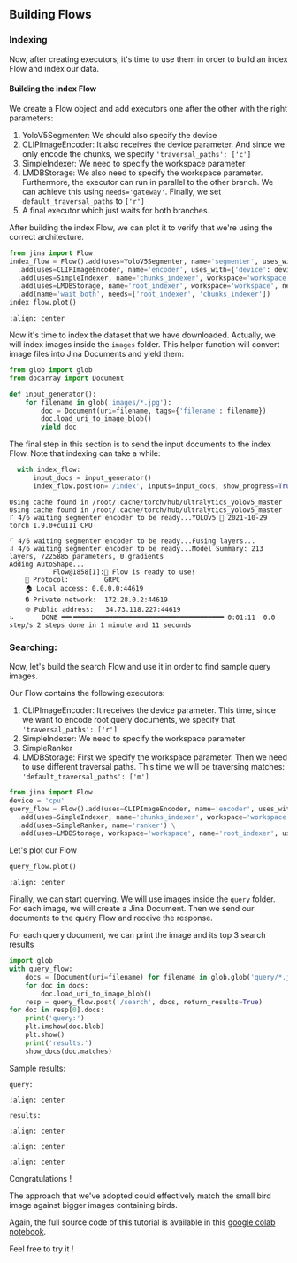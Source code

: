 ## Building Flows
### Indexing
Now, after creating executors, it's time to use them in order to build an index Flow and index our data.

#### Building the index Flow
We create a Flow object and add executors one after the other with the right parameters:

1. YoloV5Segmenter: We should also specify the device
2. CLIPImageEncoder: It also receives the device parameter. And since we only encode the chunks, we specify 
`'traversal_paths': ['c']`
3. SimpleIndexer: We need to specify the workspace parameter
4. LMDBStorage: We also need to specify the workspace parameter. Furthermore, the executor can run in parallel to the 
other branch. We can achieve this using `needs='gateway'`. Finally, we set `default_traversal_paths` to `['r']`
5. A final executor which just waits for both branches.

After building the index Flow, we can plot it to verify that we're using the correct architecture.

```python
from jina import Flow
index_flow = Flow().add(uses=YoloV5Segmenter, name='segmenter', uses_with={'device': device}) \
  .add(uses=CLIPImageEncoder, name='encoder', uses_with={'device': device, 'traversal_paths': ['c']}) \
  .add(uses=SimpleIndexer, name='chunks_indexer', workspace='workspace') \
  .add(uses=LMDBStorage, name='root_indexer', workspace='workspace', needs='gateway', uses_with={'default_traversal_paths': ['r']}) \
  .add(name='wait_both', needs=['root_indexer', 'chunks_indexer'])
index_flow.plot()
```

```{figure} index_flow.svg
:align: center
```

Now it's time to index the dataset that we have downloaded. Actually, we will index images inside the `images` folder.
This helper function will convert image files into Jina Documents and yield them:

```python
from glob import glob
from docarray import Document

def input_generator():
    for filename in glob('images/*.jpg'):
        doc = Document(uri=filename, tags={'filename': filename})
        doc.load_uri_to_image_blob()
        yield doc
```

The final step in this section is to send the input documents to the index Flow. Note that indexing can take a while:

```python
  with index_flow:
      input_docs = input_generator()
      index_flow.post(on='/index', inputs=input_docs, show_progress=True)
```

```text
Using cache found in /root/.cache/torch/hub/ultralytics_yolov5_master
Using cache found in /root/.cache/torch/hub/ultralytics_yolov5_master
⠏ 4/6 waiting segmenter encoder to be ready...YOLOv5 🚀 2021-10-29 torch 1.9.0+cu111 CPU

⠋ 4/6 waiting segmenter encoder to be ready...Fusing layers... 
⠼ 4/6 waiting segmenter encoder to be ready...Model Summary: 213 layers, 7225885 parameters, 0 gradients
Adding AutoShape... 
           Flow@1858[I]:🎉 Flow is ready to use!
	🔗 Protocol: 		GRPC
	🏠 Local access:	0.0.0.0:44619
	🔒 Private network:	172.28.0.2:44619
	🌐 Public address:	34.73.118.227:44619
⠦       DONE ━━╸━━━━━━━━━━━━━━━━━━━━━━━━━━━━━━━━━━━━━━ 0:01:11  0.0 step/s 2 steps done in 1 minute and 11 seconds
```

### Searching:
Now, let's build the search Flow and use it in order to find sample query images.

Our Flow contains the following executors:

1. CLIPImageEncoder: It receives the device parameter. This time, since we want to encode root query documents, 
we specify that `'traversal_paths': ['r']`
2. SimpleIndexer: We need to specify the workspace parameter
3. SimpleRanker
4. LMDBStorage: First we specify the workspace parameter. Then we need to use different traversal paths. This time 
we will be traversing matches: `'default_traversal_paths': ['m']`

```python
from jina import Flow
device = 'cpu'
query_flow = Flow().add(uses=CLIPImageEncoder, name='encoder', uses_with={'device': device, 'traversal_paths': ['r']}) \
  .add(uses=SimpleIndexer, name='chunks_indexer', workspace='workspace') \
  .add(uses=SimpleRanker, name='ranker') \
  .add(uses=LMDBStorage, workspace='workspace', name='root_indexer', uses_with={'default_traversal_paths': ['m']})
```

Let's plot our Flow

```python
query_flow.plot()
```

```{figure} query_flow.svg
:align: center
```

Finally, we can start querying. We will use images inside the `query` folder.
For each image, we will create a Jina Document. Then we send our documents to the query Flow and receive the response. 

For each query document, we can print the image and its top 3 search results

```python
import glob
with query_flow:
    docs = [Document(uri=filename) for filename in glob.glob('query/*.jpg')]
    for doc in docs:
        doc.load_uri_to_image_blob()
    resp = query_flow.post('/search', docs, return_results=True)
for doc in resp[0].docs:
    print('query:')
    plt.imshow(doc.blob)
    plt.show()
    print('results:')
    show_docs(doc.matches)
```

Sample results:
```text
query:
```
```{figure} query.png
:align: center
```

```text
results:
```
```{figure} result_1.png
:align: center
```
```{figure} result_2.png
:align: center
```
```{figure} result_3.png
:align: center
```

Congratulations !

The approach that we've adopted could effectively match the small bird image against bigger images containing birds.

Again, the full source code of this tutorial is available in this [google colab notebook](https://colab.research.google.com/drive/1gKNhJYl_qfy-ZKoEF7mMED6K1a4-CXHP?usp=sharing).

Feel free to try it !


